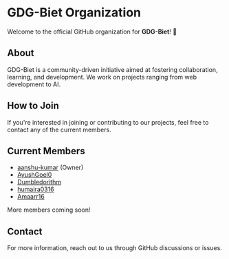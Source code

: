 <!--

**Here are some ideas to get you started:**

🙋‍♀️ A short introduction - what is your organization all about?
🌈 Contribution guidelines - how can the community get involved?
👩‍💻 Useful resources - where can the community find your docs? Is there anything else the community should know?
🍿 Fun facts - what does your team eat for breakfast?
🧙 Remember, you can do mighty things with the power of [Markdown](https://docs.github.com/github/writing-on-github/getting-started-with-writing-and-formatting-on-github/basic-writing-and-formatting-syntax)
-->
# GDG-Biet Organization

Welcome to the official GitHub organization for **GDG-Biet**! 🎉

## About
GDG-Biet is a community-driven initiative aimed at fostering collaboration, learning, and development. We work on projects ranging from web development to AI.

## How to Join
If you're interested in joining or contributing to our projects, feel free to contact any of the current members.

## Current Members
- [aanshu-kumar](https://github.com/aanshu-kumar) (Owner)
- [AyushGoel0](https://github.com/AyushGoel0)
- [Dumbledorithm](https://github.com/Dumbledorithm)
- [humaira0316](https://github.com/humaira0316)
- [Amaarr16](https://github.com/Amaarr16)

More members coming soon!

## Contact
For more information, reach out to us through GitHub discussions or issues.
